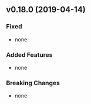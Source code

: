 ## v0.18.0 (2019-04-14)

### Fixed

- none


### Added Features

- none

### Breaking Changes

- none
